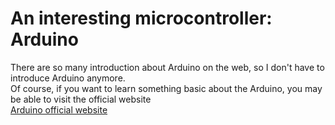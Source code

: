 # An interesting microcontroller: Arduino  
There are so many introduction about Arduino on the web, so I don't have to introduce Arduino anymore.  
Of course, if you want to learn something basic about the Arduino, you may be able to visit the official website  
[Arduino official website](https://www.arduino.cc/)
